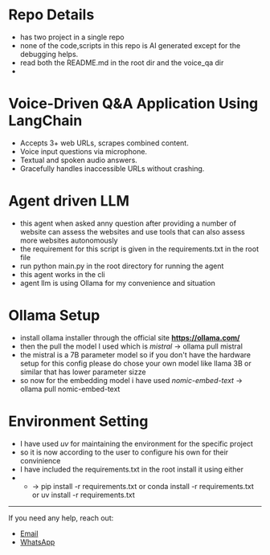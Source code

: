 # Repo Details
 - has two project in a single repo
 - none of the code,scripts in this repo is AI generated except for the debugging helps.
 - read both the README.md in the root dir and the voice_qa dir
 - 
# Voice-Driven Q&A Application Using LangChain
- Accepts 3+ web URLs, scrapes combined content.
- Voice input questions via microphone.
- Textual and spoken audio answers.
- Gracefully handles inaccessible URLs without crashing.

# Agent driven LLM 
 - this agent when asked anny question after providing a number of website 
can assess the websites and use tools that can also assess more websites 
autonomously
 - the requirement for this script is given in the requirements.txt in the root file
 - run python main.py in the root directory for running the agent
 - this agent works in the cli 
 - agent llm is using Ollama for my convenience and situation

# Ollama Setup 
 - install ollama installer through the official site **https://ollama.com/**
 - then the pull the model I used which is _mistral_ -> ollama pull mistral 
 - the mistral is a 7B parameter model so if you don't have the hardware setup for this 
config please do chose your own model like llama 3B or similar that has lower parameter sizze
 - so now for the embedding model i have used _nomic-embed-text_ -> ollama pull nomic-embed-text


# Environment Setting
 - I have used _uv_ for maintaining the environment for the specific project
 - so it is now according to the user to configure his own for their convinience
 - I have included the requirements.txt in the root install it using either
 - + -> pip install -r requirements.txt or conda install -r requirements.txt or uv install -r requirements.txt 



---

 If you need any help, reach out:  
- [Email](mailto:fauzan41527@gmail.com)  
- [WhatsApp](https://wa.me/+919567117031)  

  
